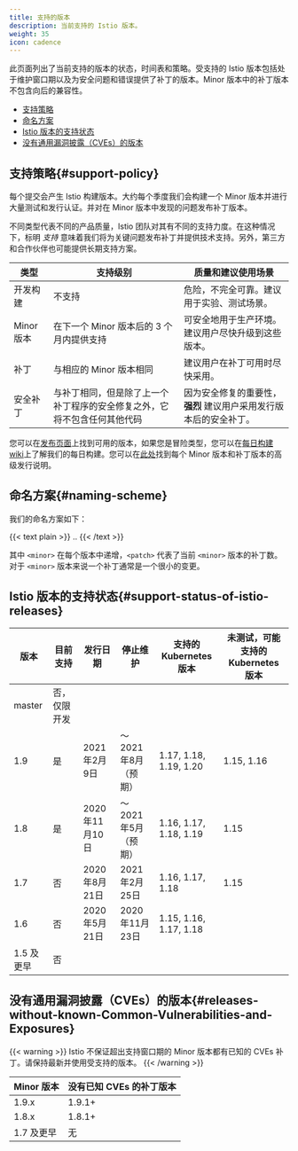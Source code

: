 ```yaml
---
title: 支持的版本
description: 当前支持的 Istio 版本。
weight: 35
icon: cadence
---
```


此页面列出了当前支持的版本的状态，时间表和策略。受支持的 Istio 版本包括处于维护窗口期以及为安全问题和错误提供了补丁的版本。Minor 版本中的补丁版本不包含向后的兼容性。

* [支持策略](#support-policy)
* [命名方案](#naming-scheme)
* [Istio 版本的支持状态](#support-status-of-istio-releases)
* [没有通用漏洞披露（CVEs）的版本](#releases-without-known-Common-Vulnerabilities-and-Exposures)

## 支持策略{#support-policy}

每个提交会产生 Istio 构建版本。大约每个季度我们会构建一个 Minor 版本并进行大量测试和发行认证。并对在 Minor 版本中发现的问题发布补丁版本。

不同类型代表不同的产品质量，Istio 团队对其有不同的支持力度。在这种情况下，标明 *支持* 意味着我们将为关键问题发布补丁并提供技术支持。另外，第三方和合作伙伴也可能提供长期支持方案。

|类型              | 支持级别                                                                                                         | 质量和建议使用场景
|------------------|-----------------------------------------------------------------------------------------------------------------------|----------------------------
|开发构建 | 不支持                                                                                                            | 危险，不完全可靠。建议用于实验、测试场景。
|Minor 版本     | 在下一个 Minor 版本后的 3 个月内提供支持                                                       | 可安全地用于生产环境。建议用户尽快升级到这些版本。
|补丁             | 与相应的 Minor 版本相同                                                                               | 建议用户在补丁可用时尽快采用。
|安全补丁    | 与补丁相同，但是除了上一个补丁程序的安全修复之外，它将不包含任何其他代码 | 因为安全修复的重要性，**强烈** 建议用户采用发行版本后的安全补丁。

您可以在[发布页面](https://github.com/istio/istio/releases)上找到可用的版本，如果您是冒险类型，您可以在[每日构建 wiki](https://github.com/istio/istio/wiki/Daily-builds)上了解我们的每日构建。您可以在[此处](/zh/news)找到每个 Minor 版本和补丁版本的高级发行说明。

## 命名方案{#naming-scheme}

我们的命名方案如下：

{{< text plain >}}
<major>.<minor>.<patch>
{{< /text >}}

其中 `<minor>` 在每个版本中递增，`<patch>` 代表了当前 `<minor>` 版本的补丁数。对于 `<minor>` 版本来说一个补丁通常是一个很小的变更。

## Istio 版本的支持状态{#support-status-of-istio-releases}

| 版本         | 目前支持   | 发行日期        | 停止维护         | 支持的 Kubernetes 版本 | 未测试，可能支持的 Kubernetes 版本 |
|-----------------|-----------------------|---------------------|---------------------|-------------------------------|-----------------------------------------------|
| master          | 否，仅限开发  |                     |                     |                               |                                               |
| 1.9             | 是                   | 2021年2月9日    | ～2021年8月（预期） | 1.17, 1.18, 1.19, 1.20        | 1.15, 1.16                                    |
| 1.8             | 是                   | 2020年11月10日   | ～2021年5月（预期） | 1.16, 1.17, 1.18, 1.19        | 1.15                                          |
| 1.7             | 否                    | 2020年8月21日     | 2021年2月25日        | 1.16, 1.17, 1.18              | 1.15                                          |
| 1.6             | 否                    | 2020年5月21日        | 2020年11月23日   | 1.15, 1.16, 1.17, 1.18        |                                               |
| 1.5 及更早 | 否                    |                     |                     |                               |                                               |

## 没有通用漏洞披露（CVEs）的版本{#releases-without-known-Common-Vulnerabilities-and-Exposures}

{{< warning >}}
Istio 不保证超出支持窗口期的 Minor 版本都有已知的 CVEs 补丁。请保持最新并使用受支持的版本。
{{< /warning >}}

| Minor 版本             | 没有已知 CVEs 的补丁版本  |
|----------------------------|--------------------------------------|
| 1.9.x                      | 1.9.1+                               |
| 1.8.x                      | 1.8.1+                               |
| 1.7 及更早            | 无                                 |
